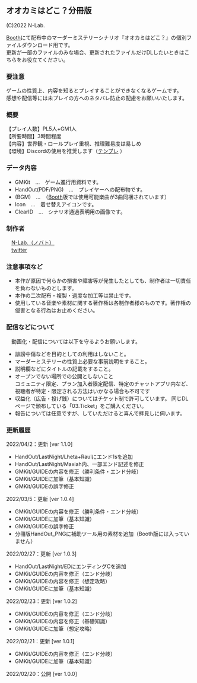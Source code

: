 ## オオカミはどこ？分冊版
(C)2022 N-Lab.  

[Booth](https://noael-lab.booth.pm/items/3612535)にて配布中のマーダーミステリーシナリオ『オオカミはどこ？』の個別ファイルダウンロード用です。  
更新が一部のファイルのみな場合、更新されたファイルだけDLしたいときはこちらをお役立てください。

### 要注意
ゲームの性質上、内容を知るとプレイすることができなくなるゲームです。  
感想や配信等には未プレイの方へのネタバレ防止の配慮をお願いいたします。

### 概要
【プレイ人数】PL5人+GM1人  
【所要時間】3時間程度  
【内容】世界観・ロールプレイ重視、推理難易度は易しめ  
【環境】Discordの使用を推奨します（[テンプレ](https://discord.new/ynwynjYNc4mZ) ）  

### データ内容
- GMKit　…　ゲーム進行用資料です。
- HandOut(PDF/PNG)　…　プレイヤーへの配布物です。
- (BGM)　…　（[Booth](https://noael-lab.booth.pm/items/3612535)版では使用可能楽曲が3曲同梱されています）
- Icon　…　着せ替えアイコンです。
- ClearID　…　シナリオ通過表明用の画像です。

### 制作者
　[N-Lab.（ノバト）](https://noael-lab.info/)  
　[twitter](https://twitter.com/N_Lavigator)

### 注意事項など
- 本作が原因で何らかの損害や障害等が発生したとしても、制作者は一切責任を負わないものとします。
- 本作の二次配布・複製・過度な加工等は禁止です。
- 使用している音楽や素材に関する著作権は各制作者様のものです。著作権の侵害となる行為はお止めください。

### 配信などについて
　動画化・配信については以下を守るようお願いします。

- 誹謗中傷などを目的としての利用はしないこと。
- マーダーミステリーの性質上必要な事前説明をすること。
- 説明欄などにタイトルの記載をすること。
- オープンでない場所での公開としないこと  
コミュニティ限定、プラン加入者限定配信、特定のチャットアプリ内など、視聴者が特定・限定される方法はいかなる場合も不可です
- 収益化（広告・投げ銭）についてはチケット制で許可しています。  同じDLページで頒布している「03.Ticket」をご購入ください。
- 報告については任意ですが、していただけると喜んで拝見しに伺います。

### 更新履歴

2022/04/2：更新 [ver 1.1.0]
 
- HandOut/LastNight/Lheta+Raulにエンド1sを追加
- HandOut/LastNight/Maxiah内、一部エンド記述を修正
- GMKit/GUIDEの内容を修正（勝利条件・エンド分岐）
- GMKit/GUIDEに加筆（基本知識）
- GMKit/GUIDEの誤字修正

2022/03/5：更新 [ver 1.0.4]
 
- GMKit/GUIDEの内容を修正（勝利条件・エンド分岐）
- GMKit/GUIDEに加筆（基本知識）
- GMKit/GUIDEの誤字修正
- 分冊版HandOut_PNGに補助ツール用の素材を追加（Booth版には入っていません）

2022/02/27：更新 [ver 1.0.3]

- HandOut/LastNight/EDにエンディングCを追加
- GMKit/GUIDEの内容を修正（エンド分岐）
- GMKit/GUIDEの内容を修正（想定攻略）
- GMKit/GUIDEに加筆（基本知識）
 
2022/02/23：更新 [ver 1.0.2]

- GMKit/GUIDEの内容を修正（エンド分岐）
- GMKit/GUIDEの内容を修正（基礎知識）
- GMKit/GUIDEに加筆（想定攻略）

2022/02/21：更新 [ver 1.0.1]

- GMKit/GUIDEの内容を修正（エンド分岐）
- GMKit/GUIDEに加筆（基本知識）

2022/02/20：公開 [ver 1.0.0]

